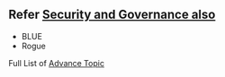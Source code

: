 ## Refer [Security and Governance also](https://github.com/MAYANK10UCH010/Databricks_Bizmetric/tree/main/_0_Security%26Governance)
- BLUE
- Rogue

Full List of [Advance Topic](https://github.com/MAYANK10UCH010/Databricks_Bizmetric/blob/main/_0_Security%26Governance/Safety%26ModelEvaluation.md)
